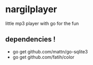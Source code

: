 # nargilplayer
little mp3 player with go for the fun

## dependencies !
- go get github.com/mattn/go-sqlite3
- go get github.com/fatih/color
